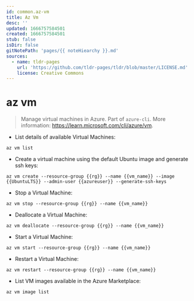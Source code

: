 ```yaml
---
id: common.az-vm
title: Az Vm
desc: ''
updated: 1666757584501
created: 1666757584501
stub: false
isDir: false
gitNotePath: 'pages/{{ noteHiearchy }}.md'
sources:
  - name: tldr-pages
    url: 'https://github.com/tldr-pages/tldr/blob/master/LICENSE.md'
    license: Creative Commons
---
```

# az vm

> Manage virtual machines in Azure.
> Part of `azure-cli`.
> More information: <https://learn.microsoft.com/cli/azure/vm>.

- List details of available Virtual Machines:

`az vm list`

- Create a virtual machine using the default Ubuntu image and generate ssh keys:

`az vm create --resource-group {{rg}} --name {{vm_name}} --image {{UbuntuLTS}} --admin-user {{azureuser}} --generate-ssh-keys`

- Stop a Virtual Machine:

`az vm stop --resource-group {{rg}} --name {{vm_name}}`

- Deallocate a Virtual Machine:

`az vm deallocate --resource-group {{rg}} --name {{vm_name}}`

- Start a Virtual Machine:

`az vm start --resource-group {{rg}} --name {{vm_name}}`

- Restart a Virtual Machine:

`az vm restart --resource-group {{rg}} --name {{vm_name}}`

- List VM images available in the Azure Marketplace:

`az vm image list`


